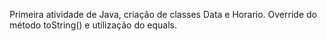 Primeira atividade de Java, criação de classes Data e Horario. Override do método toString() e utilização do equals.
